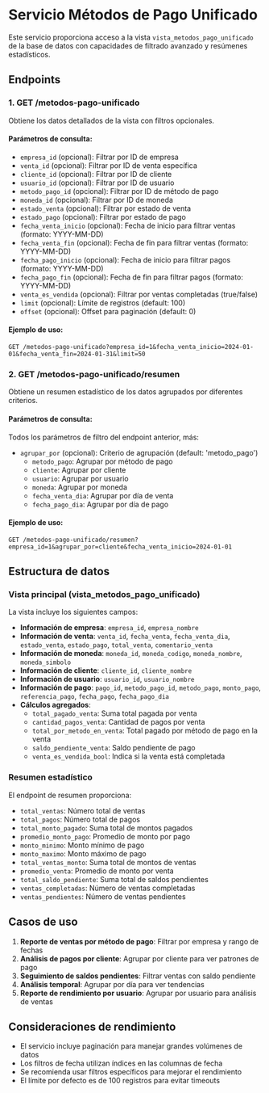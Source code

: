 # Servicio Métodos de Pago Unificado

Este servicio proporciona acceso a la vista `vista_metodos_pago_unificado` de la base de datos con capacidades de filtrado avanzado y resúmenes estadísticos.

## Endpoints

### 1. GET /metodos-pago-unificado

Obtiene los datos detallados de la vista con filtros opcionales.

#### Parámetros de consulta:

- `empresa_id` (opcional): Filtrar por ID de empresa
- `venta_id` (opcional): Filtrar por ID de venta específica
- `cliente_id` (opcional): Filtrar por ID de cliente
- `usuario_id` (opcional): Filtrar por ID de usuario
- `metodo_pago_id` (opcional): Filtrar por ID de método de pago
- `moneda_id` (opcional): Filtrar por ID de moneda
- `estado_venta` (opcional): Filtrar por estado de venta
- `estado_pago` (opcional): Filtrar por estado de pago
- `fecha_venta_inicio` (opcional): Fecha de inicio para filtrar ventas (formato: YYYY-MM-DD)
- `fecha_venta_fin` (opcional): Fecha de fin para filtrar ventas (formato: YYYY-MM-DD)
- `fecha_pago_inicio` (opcional): Fecha de inicio para filtrar pagos (formato: YYYY-MM-DD)
- `fecha_pago_fin` (opcional): Fecha de fin para filtrar pagos (formato: YYYY-MM-DD)
- `venta_es_vendida` (opcional): Filtrar por ventas completadas (true/false)
- `limit` (opcional): Límite de registros (default: 100)
- `offset` (opcional): Offset para paginación (default: 0)

#### Ejemplo de uso:

```
GET /metodos-pago-unificado?empresa_id=1&fecha_venta_inicio=2024-01-01&fecha_venta_fin=2024-01-31&limit=50
```

### 2. GET /metodos-pago-unificado/resumen

Obtiene un resumen estadístico de los datos agrupados por diferentes criterios.

#### Parámetros de consulta:

Todos los parámetros de filtro del endpoint anterior, más:

- `agrupar_por` (opcional): Criterio de agrupación (default: 'metodo_pago')
  - `metodo_pago`: Agrupar por método de pago
  - `cliente`: Agrupar por cliente
  - `usuario`: Agrupar por usuario
  - `moneda`: Agrupar por moneda
  - `fecha_venta_dia`: Agrupar por día de venta
  - `fecha_pago_dia`: Agrupar por día de pago

#### Ejemplo de uso:

```
GET /metodos-pago-unificado/resumen?empresa_id=1&agrupar_por=cliente&fecha_venta_inicio=2024-01-01
```

## Estructura de datos

### Vista principal (vista_metodos_pago_unificado)

La vista incluye los siguientes campos:

- **Información de empresa**: `empresa_id`, `empresa_nombre`
- **Información de venta**: `venta_id`, `fecha_venta`, `fecha_venta_dia`, `estado_venta`, `estado_pago`, `total_venta`, `comentario_venta`
- **Información de moneda**: `moneda_id`, `moneda_codigo`, `moneda_nombre`, `moneda_simbolo`
- **Información de cliente**: `cliente_id`, `cliente_nombre`
- **Información de usuario**: `usuario_id`, `usuario_nombre`
- **Información de pago**: `pago_id`, `metodo_pago_id`, `metodo_pago`, `monto_pago`, `referencia_pago`, `fecha_pago`, `fecha_pago_dia`
- **Cálculos agregados**:
  - `total_pagado_venta`: Suma total pagada por venta
  - `cantidad_pagos_venta`: Cantidad de pagos por venta
  - `total_por_metodo_en_venta`: Total pagado por método de pago en la venta
  - `saldo_pendiente_venta`: Saldo pendiente de pago
  - `venta_es_vendida_bool`: Indica si la venta está completada

### Resumen estadístico

El endpoint de resumen proporciona:

- `total_ventas`: Número total de ventas
- `total_pagos`: Número total de pagos
- `total_monto_pagado`: Suma total de montos pagados
- `promedio_monto_pago`: Promedio de monto por pago
- `monto_minimo`: Monto mínimo de pago
- `monto_maximo`: Monto máximo de pago
- `total_ventas_monto`: Suma total de montos de ventas
- `promedio_venta`: Promedio de monto por venta
- `total_saldo_pendiente`: Suma total de saldos pendientes
- `ventas_completadas`: Número de ventas completadas
- `ventas_pendientes`: Número de ventas pendientes

## Casos de uso

1. **Reporte de ventas por método de pago**: Filtrar por empresa y rango de fechas
2. **Análisis de pagos por cliente**: Agrupar por cliente para ver patrones de pago
3. **Seguimiento de saldos pendientes**: Filtrar ventas con saldo pendiente
4. **Análisis temporal**: Agrupar por día para ver tendencias
5. **Reporte de rendimiento por usuario**: Agrupar por usuario para análisis de ventas

## Consideraciones de rendimiento

- El servicio incluye paginación para manejar grandes volúmenes de datos
- Los filtros de fecha utilizan índices en las columnas de fecha
- Se recomienda usar filtros específicos para mejorar el rendimiento
- El límite por defecto es de 100 registros para evitar timeouts

